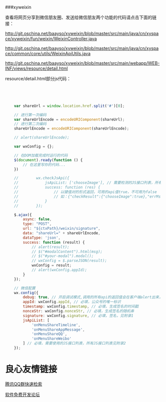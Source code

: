 ###xyweixin

查看将网页分享到微信朋友圈、发送给微信朋友两个功能的代码请点击下面的链接：

http://git.oschina.net/baayso/xyweixin/blob/master/src/main/java/cn/xyspace/xyweixin/fun/weixin/WeixinController.java

http://git.oschina.net/baayso/xyweixin/blob/master/src/main/java/cn/xyspace/common/core/utils/WeixinApiUtils.java


http://git.oschina.net/baayso/xyweixin/blob/master/src/main/webapp/WEB-INF/views/resource/detail.html


resource/detail.html部分js代码：

```javascript
  

 

	var shareUrl = window.location.href.split('#')[0];

	// 进行第一次编码
	var shareUrlEncode = encodeURIComponent(shareUrl);
	// 进行第二次编码
	shareUrlEncode = encodeURIComponent(shareUrlEncode);

	// alert(shareUrlEncode);

	var wxConfig = {};

	// 在DOM加载完成时运行的代码
	$(document).ready(function () {
		// 在这里写你的代码...
	})

	//        wx.checkJsApi({
	//            jsApiList: ['chooseImage'], // 需要检测的JS接口列表，所有JS接口列表见附录2,
	//            success: function (res) {
	//                // 以键值对的形式返回，可用的api值true，不可用为false
	//                // 如：{"checkResult":{"chooseImage":true},"errMsg":"checkJsApi:ok"}
	//            }
	//        });

	$.ajax({
		async: false,
		type: "POST",
		url: "${ctxPath}/weixin/signature",
		data: "shareUrl=" + shareUrlEncode,
		dataType: 'json',
		success: function (result) {
			// alert(result);
			// $("#modalContent").html(msg);
			// $("#your-modal").modal();
			// wxConfig = $.parseJSON(result);
			wxConfig = result;
			// alert(wxConfig.appId);
		}
	});

	// 微信配置
	wx.config({
		debug: true, // 开启调试模式,调用的所有api的返回值会在客户端alert出来，若要查看传入的参数，可以在pc端打开，参数信息会通过log打出，仅在pc端时才会打印。
		appId: wxConfig.appId, // 必填，公众号的唯一标识
		timestamp: wxConfig.timestamp, // 必填，生成签名的时间戳
		nonceStr: wxConfig.nonceStr, // 必填，生成签名的随机串
		signature: wxConfig.signature, // 必填，签名，见附录1
		jsApiList: [
			'onMenuShareTimeline',
			'onMenuShareAppMessage',
			'onMenuShareQQ',
			'onMenuShareWeibo'
		] // 必填，需要使用的JS接口列表，所有JS接口列表见附录2
	});
```



 # 良心友情链接

[腾讯QQ群快速检索](http://u.720life.cn/s/8cf73f7c)

[软件免费开发论坛](http://u.720life.cn/s/bbb01dc0)